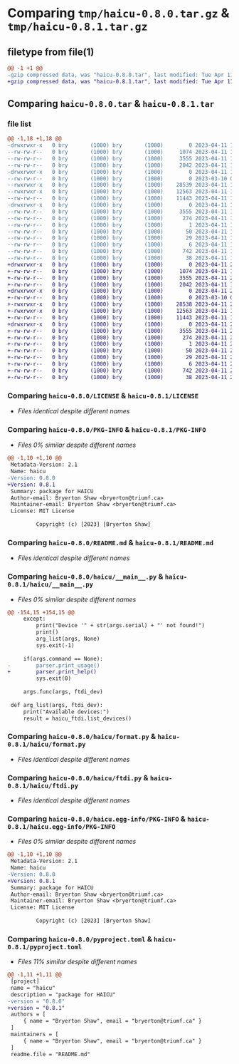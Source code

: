 # Comparing `tmp/haicu-0.8.0.tar.gz` & `tmp/haicu-0.8.1.tar.gz`

## filetype from file(1)

```diff
@@ -1 +1 @@
-gzip compressed data, was "haicu-0.8.0.tar", last modified: Tue Apr 11 19:58:36 2023, max compression
+gzip compressed data, was "haicu-0.8.1.tar", last modified: Tue Apr 11 20:00:21 2023, max compression
```

## Comparing `haicu-0.8.0.tar` & `haicu-0.8.1.tar`

### file list

```diff
@@ -1,18 +1,18 @@
-drwxrwxr-x   0 bry       (1000) bry       (1000)        0 2023-04-11 19:58:36.397771 haicu-0.8.0/
--rw-rw-r--   0 bry       (1000) bry       (1000)     1074 2023-04-11 16:31:08.000000 haicu-0.8.0/LICENSE
--rw-rw-r--   0 bry       (1000) bry       (1000)     3555 2023-04-11 19:58:36.397771 haicu-0.8.0/PKG-INFO
--rw-rw-r--   0 bry       (1000) bry       (1000)     2042 2023-04-11 19:58:00.000000 haicu-0.8.0/README.md
-drwxrwxr-x   0 bry       (1000) bry       (1000)        0 2023-04-11 19:58:36.397771 haicu-0.8.0/haicu/
--rw-rw-r--   0 bry       (1000) bry       (1000)        0 2023-03-10 00:08:52.000000 haicu-0.8.0/haicu/__init__.py
--rwxrwxr-x   0 bry       (1000) bry       (1000)    28539 2023-04-11 19:32:04.000000 haicu-0.8.0/haicu/__main__.py
--rwxrwxr-x   0 bry       (1000) bry       (1000)    12563 2023-04-11 18:21:24.000000 haicu-0.8.0/haicu/format.py
--rw-rw-r--   0 bry       (1000) bry       (1000)    11443 2023-04-11 18:13:59.000000 haicu-0.8.0/haicu/ftdi.py
-drwxrwxr-x   0 bry       (1000) bry       (1000)        0 2023-04-11 19:58:36.397771 haicu-0.8.0/haicu.egg-info/
--rw-rw-r--   0 bry       (1000) bry       (1000)     3555 2023-04-11 19:58:36.000000 haicu-0.8.0/haicu.egg-info/PKG-INFO
--rw-rw-r--   0 bry       (1000) bry       (1000)      274 2023-04-11 19:58:36.000000 haicu-0.8.0/haicu.egg-info/SOURCES.txt
--rw-rw-r--   0 bry       (1000) bry       (1000)        1 2023-04-11 19:58:36.000000 haicu-0.8.0/haicu.egg-info/dependency_links.txt
--rw-rw-r--   0 bry       (1000) bry       (1000)       50 2023-04-11 19:58:36.000000 haicu-0.8.0/haicu.egg-info/entry_points.txt
--rw-rw-r--   0 bry       (1000) bry       (1000)       29 2023-04-11 19:58:36.000000 haicu-0.8.0/haicu.egg-info/requires.txt
--rw-rw-r--   0 bry       (1000) bry       (1000)        6 2023-04-11 19:58:36.000000 haicu-0.8.0/haicu.egg-info/top_level.txt
--rw-rw-r--   0 bry       (1000) bry       (1000)      742 2023-04-11 19:58:26.000000 haicu-0.8.0/pyproject.toml
--rw-rw-r--   0 bry       (1000) bry       (1000)       38 2023-04-11 19:58:36.397771 haicu-0.8.0/setup.cfg
+drwxrwxr-x   0 bry       (1000) bry       (1000)        0 2023-04-11 20:00:21.881911 haicu-0.8.1/
+-rw-rw-r--   0 bry       (1000) bry       (1000)     1074 2023-04-11 16:31:08.000000 haicu-0.8.1/LICENSE
+-rw-rw-r--   0 bry       (1000) bry       (1000)     3555 2023-04-11 20:00:21.881911 haicu-0.8.1/PKG-INFO
+-rw-rw-r--   0 bry       (1000) bry       (1000)     2042 2023-04-11 19:58:00.000000 haicu-0.8.1/README.md
+drwxrwxr-x   0 bry       (1000) bry       (1000)        0 2023-04-11 20:00:21.881911 haicu-0.8.1/haicu/
+-rw-rw-r--   0 bry       (1000) bry       (1000)        0 2023-03-10 00:08:52.000000 haicu-0.8.1/haicu/__init__.py
+-rwxrwxr-x   0 bry       (1000) bry       (1000)    28538 2023-04-11 20:00:06.000000 haicu-0.8.1/haicu/__main__.py
+-rwxrwxr-x   0 bry       (1000) bry       (1000)    12563 2023-04-11 18:21:24.000000 haicu-0.8.1/haicu/format.py
+-rw-rw-r--   0 bry       (1000) bry       (1000)    11443 2023-04-11 18:13:59.000000 haicu-0.8.1/haicu/ftdi.py
+drwxrwxr-x   0 bry       (1000) bry       (1000)        0 2023-04-11 20:00:21.881911 haicu-0.8.1/haicu.egg-info/
+-rw-rw-r--   0 bry       (1000) bry       (1000)     3555 2023-04-11 20:00:21.000000 haicu-0.8.1/haicu.egg-info/PKG-INFO
+-rw-rw-r--   0 bry       (1000) bry       (1000)      274 2023-04-11 20:00:21.000000 haicu-0.8.1/haicu.egg-info/SOURCES.txt
+-rw-rw-r--   0 bry       (1000) bry       (1000)        1 2023-04-11 20:00:21.000000 haicu-0.8.1/haicu.egg-info/dependency_links.txt
+-rw-rw-r--   0 bry       (1000) bry       (1000)       50 2023-04-11 20:00:21.000000 haicu-0.8.1/haicu.egg-info/entry_points.txt
+-rw-rw-r--   0 bry       (1000) bry       (1000)       29 2023-04-11 20:00:21.000000 haicu-0.8.1/haicu.egg-info/requires.txt
+-rw-rw-r--   0 bry       (1000) bry       (1000)        6 2023-04-11 20:00:21.000000 haicu-0.8.1/haicu.egg-info/top_level.txt
+-rw-rw-r--   0 bry       (1000) bry       (1000)      742 2023-04-11 20:00:16.000000 haicu-0.8.1/pyproject.toml
+-rw-rw-r--   0 bry       (1000) bry       (1000)       38 2023-04-11 20:00:21.881911 haicu-0.8.1/setup.cfg
```

### Comparing `haicu-0.8.0/LICENSE` & `haicu-0.8.1/LICENSE`

 * *Files identical despite different names*

### Comparing `haicu-0.8.0/PKG-INFO` & `haicu-0.8.1/PKG-INFO`

 * *Files 0% similar despite different names*

```diff
@@ -1,10 +1,10 @@
 Metadata-Version: 2.1
 Name: haicu
-Version: 0.8.0
+Version: 0.8.1
 Summary: package for HAICU
 Author-email: Bryerton Shaw <bryerton@triumf.ca>
 Maintainer-email: Bryerton Shaw <bryerton@triumf.ca>
 License: MIT License
         
         Copyright (c) [2023] [Bryerton Shaw]
```

### Comparing `haicu-0.8.0/README.md` & `haicu-0.8.1/README.md`

 * *Files identical despite different names*

### Comparing `haicu-0.8.0/haicu/__main__.py` & `haicu-0.8.1/haicu/__main__.py`

 * *Files 0% similar despite different names*

```diff
@@ -154,15 +154,15 @@
     except:
         print("Device '" + str(args.serial) + "' not found!")
         print()
         arg_list(args, None)
         sys.exit(-1)
 
     if(args.command == None):
-        parser.print_usage()
+        parser.print_help()
         sys.exit(0)
 
     args.func(args, ftdi_dev)
 
 def arg_list(args, ftdi_dev):
     print("Available devices:")
     result = haicu_ftdi.list_devices()
```

### Comparing `haicu-0.8.0/haicu/format.py` & `haicu-0.8.1/haicu/format.py`

 * *Files identical despite different names*

### Comparing `haicu-0.8.0/haicu/ftdi.py` & `haicu-0.8.1/haicu/ftdi.py`

 * *Files identical despite different names*

### Comparing `haicu-0.8.0/haicu.egg-info/PKG-INFO` & `haicu-0.8.1/haicu.egg-info/PKG-INFO`

 * *Files 0% similar despite different names*

```diff
@@ -1,10 +1,10 @@
 Metadata-Version: 2.1
 Name: haicu
-Version: 0.8.0
+Version: 0.8.1
 Summary: package for HAICU
 Author-email: Bryerton Shaw <bryerton@triumf.ca>
 Maintainer-email: Bryerton Shaw <bryerton@triumf.ca>
 License: MIT License
         
         Copyright (c) [2023] [Bryerton Shaw]
```

### Comparing `haicu-0.8.0/pyproject.toml` & `haicu-0.8.1/pyproject.toml`

 * *Files 11% similar despite different names*

```diff
@@ -1,11 +1,11 @@
 [project]
 name = "haicu"
 description = "package for HAICU"
-version = "0.8.0"
+version = "0.8.1"
 authors = [
     { name = "Bryerton Shaw", email = "bryerton@triumf.ca" }
 ]
 maintainers = [
     { name = "Bryerton Shaw", email = "bryerton@triumf.ca" }
 ]
 readme.file = "README.md"
```

